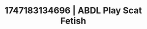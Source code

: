 ---
categories:
- Midnight fantasy
- Close contact
- Deep intimacy
- Bare skin
- Lace and desire
image: /assets/images/1747183134696.jpg
layout: post
seo:
  description: Featured content with artistic Scat Fetish, ABDL Play. HD images available.
  keywords: Scat Fetish, ABDL Play
  og_image: /assets/images/1747183134696.jpg
  schema_type: VisualArtwork
tags:
- ABDL Play
- Scat Fetish
- '#1747183134696'
title: 1747183134696 | ABDL Play Scat Fetish
---
